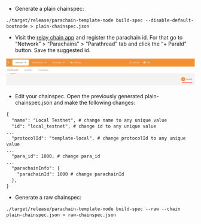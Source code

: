 * Generate a plain chainspec:
```
./target/release/parachain-template-node build-spec --disable-default-bootnode > plain-chainspec.json
```

* Visit the [relay chain app](https://polkadot.js.org/apps/?rpc=wss://sub0-oz-workshop.duckdns.org/websocket#/explorer) and register the parachain id. For that go to “Network” > “Parachains” > “Parathread” tab and click the “+ ParaId” button. Save the suggested id.

![para id](test.png)

* Edit your chainspec. Open the previously generated plain-chainspec.json and make the following changes:
```
{
  "name": "Local Testnet", # change name to any unique value
  "id": "local_testnet", # change id to any unique value
...
  "protocolId": "template-local", # change protocolId to any unique value
...
  "para_id": 1000, # change para_id
...
  "parachainInfo": {
    "parachainId": 1000 # change parachainId
  },
}
```

* Generate a raw chainspec:
```
./target/release/parachain-template-node build-spec --raw --chain plain-chainspec.json > raw-chainspec.json
```